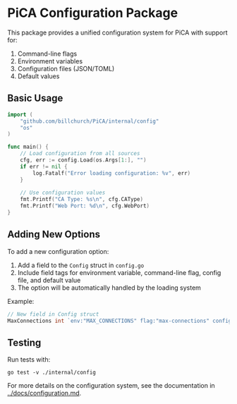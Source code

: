 # PiCA Configuration Package

This package provides a unified configuration system for PiCA with support for:

1. Command-line flags
2. Environment variables 
3. Configuration files (JSON/TOML)
4. Default values

## Basic Usage

```go
import (
    "github.com/billchurch/PiCA/internal/config"
    "os"
)

func main() {
    // Load configuration from all sources
    cfg, err := config.Load(os.Args[1:], "")
    if err != nil {
        log.Fatalf("Error loading configuration: %v", err)
    }
    
    // Use configuration values
    fmt.Printf("CA Type: %s\n", cfg.CAType)
    fmt.Printf("Web Port: %d\n", cfg.WebPort)
}
```

## Adding New Options

To add a new configuration option:

1. Add a field to the `Config` struct in `config.go`
2. Include field tags for environment variable, command-line flag, config file, and default value
3. The option will be automatically handled by the loading system

Example:

```go
// New field in Config struct
MaxConnections int `env:"MAX_CONNECTIONS" flag:"max-connections" config:"max_connections" default:"100"`
```

## Testing

Run tests with:

```
go test -v ./internal/config
```

For more details on the configuration system, see the documentation in [../docs/configuration.md](../docs/configuration.md).
